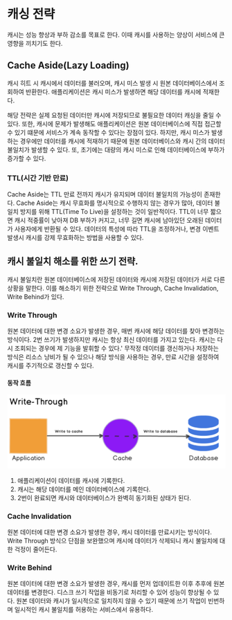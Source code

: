 # 캐싱 전략
캐시는 성능 향상과 부하 감소를 목표로 한다. 이때 캐시를 사용하는 양상이 서비스에 큰 영향을 끼치기도 한다.

## Cache Aside(Lazy Loading)
캐시 히트 시 캐시에서 데이터를 불러오며, 캐시 미스 발생 시 원본 데이터베이스에서 조회하여 반환한다. 
애플리케이션은 캐시 미스가 발생하면 해당 데이터를 캐시에 적재한다.

해당 전략은 실제 요청된 데이터만 캐시에 저장되므로 불필요한 데이터 캐싱을 줄일 수 있다. 
또한, 캐시에 문제가 발생해도 애플리케이션은 원본 데이터베이스에 직접 접근할 수 있기 떄문에 서비스가 계속 동작할 수 있다는 장점이 있다. 
하지만, 캐시 미스가 발생하는 경우에만 데이터를 캐시에 적재하기 때문에 원본 데이터베이스와 캐시 간의 데이터 불일치가 발생할 수 있다. 
또, 초기에는 대량의 캐시 미스로 인해 데이터베이스에 부하가 증가할 수 있다.

### TTL(시간 기반 만료)
Cache Aside는 TTL 만료 전까지 캐시가 유지되며 데이터 불일치의 가능성이 존재한다.
Cache Aside는 캐시 무효화를 명시적으로 수행하지 않는 경우가 많아, 데이터 불일치 방지를 위해 TTL(Time To Live)을 설정하는 것이 일반적이다.
TTL이 너무 짧으면 캐시 적중률이 낮아져 DB 부하가 커지고, 너무 길면 캐시에 남아있던 오래된 데이터가 사용자에게 반환될 수 있다.
데이터의 특성에 따라 TTL을 조정하거나, 변경 이벤트 발생시 캐시를 강제 무효화하는 방법을 사용할 수 있다.

## 캐시 불일치 해소를 위한 쓰기 전략.
캐시 불일치란 원본 데이터베이스에 저장된 데이터와 캐시에 저장된 데이터가 서로 다른 상황을 말한다.
이를 해소하기 위한 전략으로 Write Through, Cache Invalidation, Write Behind가 있다.

### Write Through
원본 데이터에 대한 변경 소요가 발생한 경우, 매번 캐시에 해당 데이터를 찾아 변경하는 방식이다.
2번 쓰기가 발생하지만 캐시는 항상 최신 데이터를 가지고 있는다. 캐시는 다시 조회되는 경우에 제 기능을 발휘할 수 있다.'
무작정 데이터를 갱신하거나 저장하는 방식은 리소스 낭비가 될 수 있으나 해당 방식을 사용하는 경우, 만료 시간을 설정하여 캐시를 주기적으로 갱신할 수 있다.
#### 동작 흐름
![alt text](image-7.png)
1. 애플리케이션이 데이터를 캐시에 기록한다.
2. 캐시는 해당 데이터를 메인 데이터베이스에 기록한다.
3. 2번이 완료되면 캐시와 데이터베이스가 완벽히 동기화된 상태가 된다.


### Cache Invalidation
원본 데이터에 대한 변경 소요가 발생한 경우, 캐시 데이터를 만료시키는 방식이다. 
Write Through 방식으 단점을 보완했으며 캐시에 데이터가 삭제되니 캐시 불일치에 대한 걱정이 줄어든다.

### Write Behind
원본 데이터에 대한 변경 소요가 발생한 경우, 캐시를 먼저 업데이트한 이후 추후에 원본데이터를 변경한다.
디스크 쓰기 작업을 비동기로 처리할 수 있어 성능이 향상될 수 있다.
원본 데이터와 캐시가 일시적으로 일치하지 않을 수 있기 때문에 쓰기 작업이 빈번하며 일시적인 캐시 불일치를 허용하는 서비스에서 유용하다.
